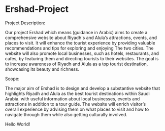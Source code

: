 # Ershad-Project
Project Description:

Our project Ershad which means (guidance in Arabic) aims to create a comprehensive website about Riyadh's and Alula’s attractions, events, and places to visit. It will enhance the tourist experience by providing valuable recommendations and tips for exploring and enjoying The two cities. The website will also promote local businesses, such as hotels, restaurants, and cafes, by featuring them and directing tourists to their websites. The goal is to increase awareness of Riyadh and Alula as a top tourist destination, showcasing its beauty and richness.

Scope: 

The major aim of Ershad is to design and develop a substantive website that highlights Riyadh and Alula as the best tourist destinations within Saudi Arabia. with useful information about local businesses, events and attractions in addition to a tour guide. The website will enrich visitor’s overall experience by advising them on what places to visit and how to navigate through them while also getting culturally involved.

Hello World!